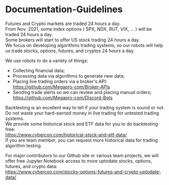 # Documentation-Guidelines   

Futures and Crypto markets are traded 24 hours a day.  
From Nov. 2021, some index options ( SPX, NDX, RUT, VIX, ... ) will be traded 24 hours a day.  
Some brokers will start to offer US stock trading 24 hours a day.  
We focus on developing algorithms trading systems, so our robots will help us trade stocks, options, futures, and cryptos 24 hours a day.

We use robots to do a variety of things:  
* Collecting financial data;    
* Processing data via algorithms to generate new data;  
* Placing live trading orders via a broker's API:  
https://github.com/Megapro-com/Broker-APIs  
* Sending trade alerts so we can review and placing manual orders;  
https://github.com/Megapro-com/Discord-Bots

Backtesting is an excellent way to tell if your trading system is sound or not.  
Do not waste your hard-earned money in live trading for untested trading systems.  
We provide some historical stock and ETF data for you to do backtesting free:    
https://www.cybercon.com/historical-stock-and-etf-data/  
If you are team member, you can request more historical data for trading algorithm testing.

For major contributors to our Github site or various team projects, we will offer free Jupyter Notebook access to more uptodate stocks, options, futures, and crypto data:  
https://www.cybercon.com/stocks-options-futures-and-crypto-uptodate-data/
